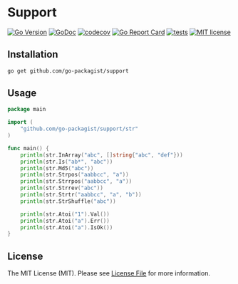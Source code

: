 # Support

[![Go Version](https://badgen.net/github/release/go-packagist/support/stable)](https://github.com/go-packagist/support/releases)
[![GoDoc](https://pkg.go.dev/badge/github.com/go-packagist/support)](https://pkg.go.dev/github.com/go-packagist/support)
[![codecov](https://codecov.io/gh/go-packagist/support/branch/master/graph/badge.svg?token=5TWGQ9DIRU)](https://codecov.io/gh/go-packagist/support)
[![Go Report Card](https://goreportcard.com/badge/github.com/go-packagist/support)](https://goreportcard.com/report/github.com/go-packagist/support)
[![tests](https://github.com/go-packagist/support/actions/workflows/go.yml/badge.svg)](https://github.com/go-packagist/support/actions/workflows/go.yml)
[![MIT license](https://img.shields.io/badge/license-MIT-brightgreen.svg)](https://opensource.org/licenses/MIT)

## Installation

```bash
go get github.com/go-packagist/support
```

## Usage

```go
package main

import (
	"github.com/go-packagist/support/str"
)

func main() {
	println(str.InArray("abc", []string{"abc", "def"}))
	println(str.Is("ab*", "abc"))
	println(str.Md5("abc"))
	println(str.Strpos("aabbcc", "a"))
	println(str.Strrpos("aabbcc", "a"))
	println(str.Strrev("abc"))
	println(str.Strtr("aabbcc", "a", "b"))
	println(str.StrShuffle("abc"))

	println(str.Atoi("1").Val())
	println(str.Atoi("a").Err())
	println(str.Atoi("a").IsOk())
}
```

## License

The MIT License (MIT). Please see [License File](LICENSE) for more information.